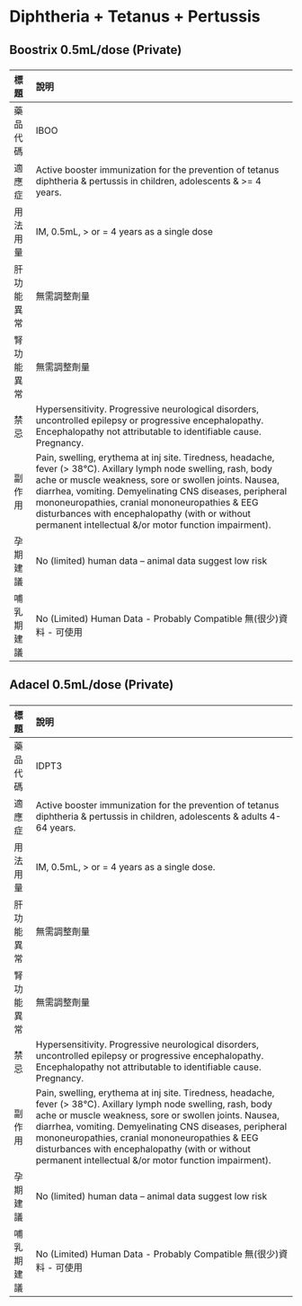 # Diphtheria + Tetanus + Pertussis

## Boostrix 0.5mL/dose (Private)

##### 

| 標題       | 說明                                                                                                                                                                                                                                                                                                                                                                                               |
|:-----------|:---------------------------------------------------------------------------------------------------------------------------------------------------------------------------------------------------------------------------------------------------------------------------------------------------------------------------------------------------------------------------------------------------|
| 藥品代碼   | IBOO                                                                                                                                                                                                                                                                                                                                                                                               |
| 適應症     | Active booster immunization for the prevention of tetanus diphtheria & pertussis in children, adolescents & >= 4 years.                                                                                                                                                                                                                                                                            |
| 用法用量   | IM, 0.5mL, > or = 4 years as a single dose                                                                                                                                                                                                                                                                                                                                                         |
| 肝功能異常 | 無需調整劑量                                                                                                                                                                                                                                                                                                                                                                                       |
| 腎功能異常 | 無需調整劑量                                                                                                                                                                                                                                                                                                                                                                                       |
| 禁忌       | Hypersensitivity. Progressive neurological disorders, uncontrolled epilepsy or progressive encephalopathy. Encephalopathy not attributable to identifiable cause. Pregnancy.                                                                                                                                                                                                                       |
| 副作用     | Pain, swelling, erythema at inj site. Tiredness, headache, fever (> 38°C). Axillary lymph node swelling, rash, body ache or muscle weakness, sore or swollen joints. Nausea, diarrhea, vomiting. Demyelinating CNS diseases, peripheral mononeuropathies, cranial mononeuropathies & EEG disturbances with encephalopathy (with or without permanent intellectual &/or motor function impairment). |
| 孕期建議   | No (limited) human data – animal data suggest low risk                                                                                                                                                                                                                                                                                                                                             |
| 哺乳期建議 | No (Limited) Human Data - Probably Compatible 無(很少)資料 - 可使用                                                                                                                                                                                                                                                                                                                                |

## Adacel 0.5mL/dose (Private)

##### 

| 標題       | 說明                                                                                                                                                                                                                                                                                                                                                                                               |
|:-----------|:---------------------------------------------------------------------------------------------------------------------------------------------------------------------------------------------------------------------------------------------------------------------------------------------------------------------------------------------------------------------------------------------------|
| 藥品代碼   | IDPT3                                                                                                                                                                                                                                                                                                                                                                                              |
| 適應症     | Active booster immunization for the prevention of tetanus diphtheria & pertussis in children, adolescents & adults 4-64 years.                                                                                                                                                                                                                                                                     |
| 用法用量   | IM, 0.5mL, > or = 4 years as a single dose.                                                                                                                                                                                                                                                                                                                                                        |
| 肝功能異常 | 無需調整劑量                                                                                                                                                                                                                                                                                                                                                                                       |
| 腎功能異常 | 無需調整劑量                                                                                                                                                                                                                                                                                                                                                                                       |
| 禁忌       | Hypersensitivity. Progressive neurological disorders, uncontrolled epilepsy or progressive encephalopathy. Encephalopathy not attributable to identifiable cause. Pregnancy.                                                                                                                                                                                                                       |
| 副作用     | Pain, swelling, erythema at inj site. Tiredness, headache, fever (> 38°C). Axillary lymph node swelling, rash, body ache or muscle weakness, sore or swollen joints. Nausea, diarrhea, vomiting. Demyelinating CNS diseases, peripheral mononeuropathies, cranial mononeuropathies & EEG disturbances with encephalopathy (with or without permanent intellectual &/or motor function impairment). |
| 孕期建議   | No (limited) human data – animal data suggest low risk                                                                                                                                                                                                                                                                                                                                             |
| 哺乳期建議 | No (Limited) Human Data - Probably Compatible 無(很少)資料 - 可使用                                                                                                                                                                                                                                                                                                                                |

